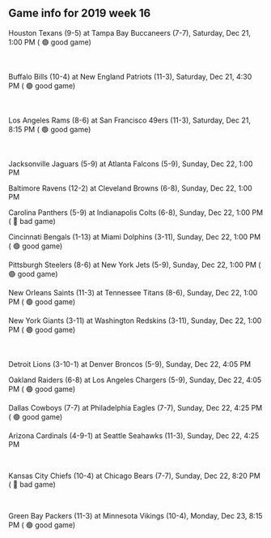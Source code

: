 ## Game info for 2019 week 16
Houston Texans (9-5) at Tampa Bay Buccaneers (7-7), Saturday, Dec 21, 1:00 PM (	:green_circle: good game)


<br/>

Buffalo Bills (10-4) at New England Patriots (11-3), Saturday, Dec 21, 4:30 PM (	:green_circle: good game)


<br/>

Los Angeles Rams (8-6) at San Francisco 49ers (11-3), Saturday, Dec 21, 8:15 PM (	:green_circle: good game)


<br/>

Jacksonville Jaguars (5-9) at Atlanta Falcons (5-9), Sunday, Dec 22, 1:00 PM

Baltimore Ravens (12-2) at Cleveland Browns (6-8), Sunday, Dec 22, 1:00 PM

Carolina Panthers (5-9) at Indianapolis Colts (6-8), Sunday, Dec 22, 1:00 PM (	:red_circle: bad game)

Cincinnati Bengals (1-13) at Miami Dolphins (3-11), Sunday, Dec 22, 1:00 PM (	:green_circle: good game)

Pittsburgh Steelers (8-6) at New York Jets (5-9), Sunday, Dec 22, 1:00 PM (	:green_circle: good game)

New Orleans Saints (11-3) at Tennessee Titans (8-6), Sunday, Dec 22, 1:00 PM (	:green_circle: good game)

New York Giants (3-11) at Washington Redskins (3-11), Sunday, Dec 22, 1:00 PM (	:green_circle: good game)


<br/>

Detroit Lions (3-10-1) at Denver Broncos (5-9), Sunday, Dec 22, 4:05 PM

Oakland Raiders (6-8) at Los Angeles Chargers (5-9), Sunday, Dec 22, 4:05 PM (	:green_circle: good game)

Dallas Cowboys (7-7) at Philadelphia Eagles (7-7), Sunday, Dec 22, 4:25 PM (	:green_circle: good game)

Arizona Cardinals (4-9-1) at Seattle Seahawks (11-3), Sunday, Dec 22, 4:25 PM


<br/>

Kansas City Chiefs (10-4) at Chicago Bears (7-7), Sunday, Dec 22, 8:20 PM (	:red_circle: bad game)


<br/>

Green Bay Packers (11-3) at Minnesota Vikings (10-4), Monday, Dec 23, 8:15 PM (	:green_circle: good game)

